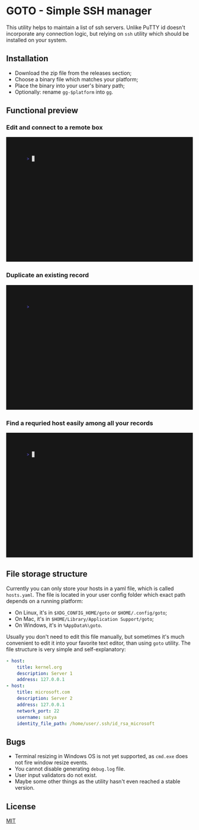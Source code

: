 # GOTO - Simple SSH manager #

This utility helps to maintain a list of ssh servers. Unlike PuTTY id doesn't incorporate any connection logic, but relying on `ssh` utility which should be installed on your system.

## Installation ##

* Download the zip file from the releases section;
* Choose a binary file which matches your platform;
* Place the binary into your user's binary path;
* Optionally: rename `gg-$platform` into `gg`.

## Functional preview ##

### Edit and connect to a remote box ###

![Small demo where we open ssh session using goto](demo/edit_and_connect.gif)

### Duplicate an existing record ###

![Small demo where duplicate an existing record in goto database](demo/duplicate_existing_record.gif)

### Find a requried host easily among all your records ###

![Small demo where we open ssh session using goto](demo/search_through_database.gif)

## File storage structure ##

Currently you can only store your hosts in a yaml file, which is called `hosts.yaml`. The file is located in your user config folder which exact path depends on a running platform:

* On Linux, it's in `$XDG_CONFIG_HOME/goto` or `$HOME/.config/goto`;
* On Mac, it's in `$HOME/Library/Application Support/goto`;
* On Windows, it's in `%AppData%\goto`.

Usually you don't need to edit this file manually, but sometimes it's much convenient to edit it into your favorite text editor, than using `goto` utility. The file structure is very simple and self-explanatory:

```yaml
- host:
    title: kernel.org
    description: Server 1
    address: 127.0.0.1
- host:
    title: microsoft.com
    description: Server 2
    address: 127.0.0.1
    network_port: 22
    username: satya
    identity_file_path: /home/user/.ssh/id_rsa_microsoft
```

## Bugs ##

* Terminal resizing in Windows OS is not yet supported, as `cmd.exe` does not fire window resize events.
* You cannot disable generating `debug.log` file.
* User input validators do not exist.
* Maybe some other things as the utility hasn't even reached a stable version.

## License ##

[MIT](LICENSE)